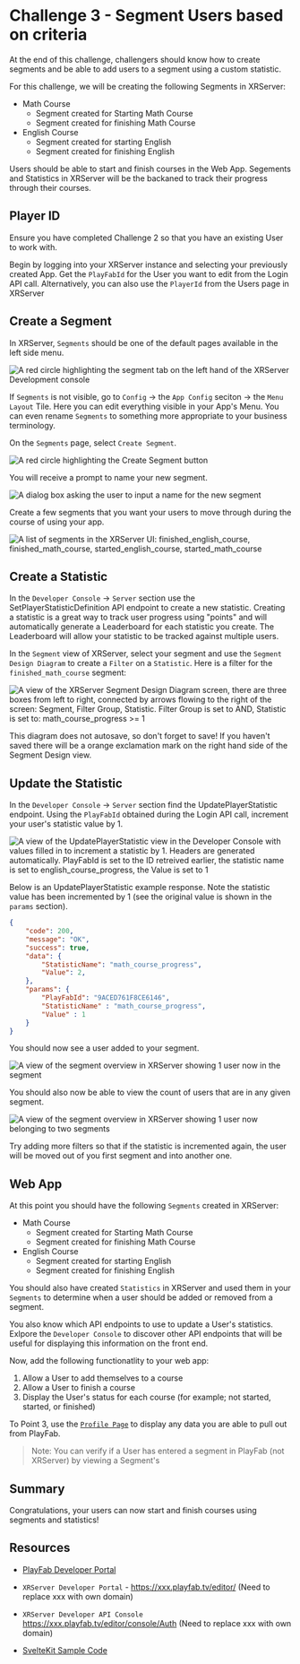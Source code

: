 # Challenge 3 - Segment Users based on criteria

At the end of this challenge, challengers should know how to create segments and be able to add users to a segment using a custom statistic.

For this challenge, we will be creating the following Segments in XRServer:

- Math Course
  - Segment created for Starting Math Course
  - Segment created for finishing Math Course
- English Course
  - Segment created for starting English
  - Segment created for finishing English

Users should be able to start and finish courses in the Web App. Segements and Statistics in XRServer will be the backaned to track their progress through their courses.

## Player ID

Ensure you have completed Challenge 2 so that you have an existing User to work with.

Begin by logging into your XRServer instance and selecting your previously created App. Get the `PlayFabId` for the User you want to edit from the Login API call. Alternatively, you can also use the `PlayerId` from the Users page in XRServer

## Create a Segment

In XRServer, `Segments` should be one of the default pages available in the left side menu.

![A red circle highlighting the segment tab on the left hand of the XRServer Development console](screenshots/challenge_3/select_segments.png)

If `Segments` is not visible, go to `Config` -> the `App Config` seciton -> the `Menu Layout` Tile. Here you can edit everything visible in your App's Menu. You can even rename `Segments` to something more appropriate to your business terminology.

On the `Segments` page, select `Create Segment`.

![A red circle highlighting the Create Segment button](screenshots/challenge_3/select_create_segment.png)

You will receive a prompt to name your new segment.

![A dialog box asking the user to input a name for the new segment](screenshots/challenge_3/new_segment_dialog.png)

Create a few segments that you want your users to move through during the course of using your app.

![A list of segments in the XRServer UI: finished_english_course, finished_math_course, started_english_course, started_math_course](screenshots/challenge_3/multi_segments_created_list.png)

## Create a Statistic

In the `Developer Console` -> `Server` section use the SetPlayerStatisticDefinition API endpoint to create a new statistic. Creating a statistic is a great way to track user progress using "points" and will automatically generate a Leaderboard for each statistic you create. The Leaderboard will allow your statistic to be tracked against multiple users.

In the `Segment` view of XRServer, select your segment and use the `Segment Design Diagram` to create a `Filter` on a `Statistic`. Here is a filter for the `finished_math_course` segment:

![A view of the XRServer Segment Design Diagram screen, there are three boxes from left to right, connected by arrows flowing to the right of the screen: Segment, Filter Group, Statistic.  Filter Group is set to AND, Statistic is set to: math_course_progress >= 1](screenshots/challenge_3/set_statistic_filter_using_XRServer.png)

This diagram does not autosave, so don't forget to save! If you haven't saved there will be a orange exclamation mark on the right hand side of the Segment Design view.

## Update the Statistic

In the `Developer Console` -> `Server` section find the UpdatePlayerStatistic endpoint. Using the `PlayFabId` obtained during the Login API call, increment your user's statistic value by 1.

![A view of the UpdatePlayerStatistic view in the Developer Console with values filled in to increment a statistic by 1.  Headers are generated automatically.  PlayFabId is set to the ID retreived earlier, the statistic name is set to english_course_progress, the Value is set to 1](screenshots/challenge_3/update_player_statistic_call.png)

Below is an UpdatePlayerStatistic example response.  Note the statistic value has been incremented by 1 (see the original value is shown in the `params` section).

```json
{
    "code": 200,
    "message": "OK",
    "success": true,
    "data": {
        "StatisticName": "math_course_progress",
        "Value": 2,
    },
    "params": {
        "PlayFabId": "9ACED761F8CE6146",
        "StatisticName" : "math_course_progress",
        "Value" : 1
    }
}
```

You should now see a user added to your segment.

![A view of the segment overview in XRServer showing 1 user now in the segment](screenshots/challenge_3/user_added_to_segment.png)

You should also now be able to view the count of users that are in any given segment.

![A view of the segment overview in XRServer showing 1 user now belonging to two segments](screenshots/challenge_3/user_now_finished_math_course.png)

Try adding more filters so that if the statistic is incremented again, the user will be moved out of you first segment and into another one.

## Web App

At this point you should have the following `Segments` created in XRServer:

- Math Course
  - Segment created for Starting Math Course
  - Segment created for finishing Math Course
- English Course
  - Segment created for starting English
  - Segment created for finishing English

You should also have created `Statistics` in XRServer and used them in your `Segments` to determine when a user should be added or removed from a segment.

You also know which API endpoints to use to update a User's statistics. Exlpore the `Developer Console` to discover other API endpoints that will be useful for displaying this information on the front end.

Now, add the following functionatlity to your web app:

1. Allow a User to add themselves to a course
2. Allow a User to finish a course
3. Display the User's status for each course (for example; not started, started, or finished)

To Point 3, use the [`Profile Page`](../app/src/routes/users/[id]/+page.svelte) to display any data you are able to pull out from PlayFab.

> Note: You can verify if a User has entered a segment in PlayFab (not XRServer) by viewing a Segment's

## Summary

Congratulations, your users can now start and finish courses using segments and statistics!

## Resources

- [PlayFab Developer Portal](https://developer.playfab.com/en-us/my-games)

- `XRServer Developer Portal` -  <https://xxx.playfab.tv/editor/> (Need to replace xxx with own domain)

- `XRServer Developer API Console` <https://xxx.playfab.tv/editor/console/Auth> (Need to replace xxx with own domain)

- [SvelteKit Sample Code](https://svelte.dev/repl/ca967b45a5aa47b2bb2f9118eb79eefe?version=3.50.1)
